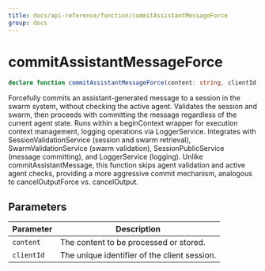 ```yaml
---
title: docs/api-reference/function/commitAssistantMessageForce
group: docs
---
```


# commitAssistantMessageForce

```ts
declare function commitAssistantMessageForce(content: string, clientId: string): Promise<void>;
```

Forcefully commits an assistant-generated message to a session in the swarm system, without checking the active agent.
Validates the session and swarm, then proceeds with committing the message regardless of the current agent state.
Runs within a beginContext wrapper for execution context management, logging operations via LoggerService.
Integrates with SessionValidationService (session and swarm retrieval), SwarmValidationService (swarm validation),
SessionPublicService (message committing), and LoggerService (logging).
Unlike commitAssistantMessage, this function skips agent validation and active agent checks, providing a more aggressive commit mechanism,
analogous to cancelOutputForce vs. cancelOutput.

## Parameters

| Parameter | Description |
|-----------|-------------|
| `content` | The content to be processed or stored. |
| `clientId` | The unique identifier of the client session. |
